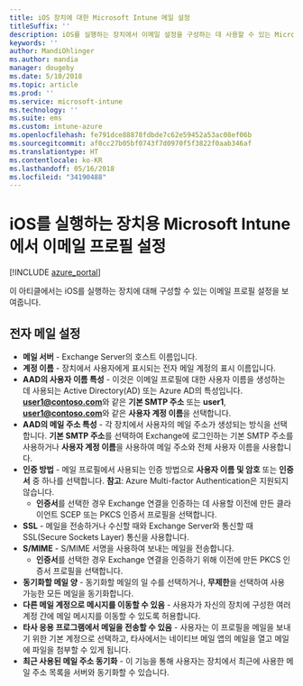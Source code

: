 ```yaml
---
title: iOS 장치에 대한 Microsoft Intune 메일 설정
titleSuffix: ''
description: iOS를 실행하는 장치에서 이메일 설정을 구성하는 데 사용할 수 있는 Microsoft Intune 설정에 대해 알아봅니다.
keywords: ''
author: MandiOhlinger
ms.author: mandia
manager: dougeby
ms.date: 5/10/2018
ms.topic: article
ms.prod: ''
ms.service: microsoft-intune
ms.technology: ''
ms.suite: ems
ms.custom: intune-azure
ms.openlocfilehash: fe791dce88878fdbde7c62e59452a53ac08ef06b
ms.sourcegitcommit: af0cc27b05bf0743f7d0970f5f3822f0aab346af
ms.translationtype: HT
ms.contentlocale: ko-KR
ms.lasthandoff: 05/16/2018
ms.locfileid: "34190488"
---
```

# <a name="email-profile-settings-in-microsoft-intune-for-devices-running-ios"></a>iOS를 실행하는 장치용 Microsoft Intune에서 이메일 프로필 설정 

[!INCLUDE [azure_portal](./includes/azure_portal.md)]

이 아티클에서는 iOS를 실행하는 장치에 대해 구성할 수 있는 이메일 프로필 설정을 보여줍니다.

## <a name="email-settings"></a>전자 메일 설정

- **메일 서버** - Exchange Server의 호스트 이름입니다.
- **계정 이름** - 장치에서 사용자에게 표시되는 전자 메일 계정의 표시 이름입니다.
- **AAD의 사용자 이름 특성** - 이것은 이메일 프로필에 대한 사용자 이름을 생성하는 데 사용되는 Active Directory(AD) 또는 Azure AD의 특성입니다. **user1@contoso.com**와 같은 **기본 SMTP 주소** 또는 **user1**, **user1@contoso.com**와 같은 **사용자 계정 이름**을 선택합니다.
- **AAD의 메일 주소 특성** - 각 장치에서 사용자의 메일 주소가 생성되는 방식을 선택합니다. **기본 SMTP 주소**를 선택하여 Exchange에 로그인하는 기본 SMTP 주소를 사용하거나 **사용자 계정 이름**을 사용하여 메일 주소와 전체 사용자 이름을 사용합니다.
- **인증 방법** - 메일 프로필에서 사용되는 인증 방법으로 **사용자 이름 및 암호** 또는 **인증서** 중 하나를 선택합니다. **참고**: Azure Multi-factor Authentication은 지원되지 않습니다.
    - **인증서**를 선택한 경우 Exchange 연결을 인증하는 데 사용할 이전에 만든 클라이언트 SCEP 또는 PKCS 인증서 프로필을 선택합니다.
- **SSL** - 메일을 전송하거나 수신할 때와 Exchange Server와 통신할 때 SSL(Secure Sockets Layer) 통신을 사용합니다.
- **S/MIME** - S/MIME 서명을 사용하여 보내는 메일을 전송합니다.
    - **인증서**를 선택한 경우 Exchange 연결을 인증하기 위해 이전에 만든 PKCS 인증서 프로필을 선택합니다.
- **동기화할 메일 양** - 동기화할 메일의 일 수를 선택하거나, **무제한**을 선택하여 사용 가능한 모든 메일을 동기화합니다.
- **다른 메일 계정으로 메시지를 이동할 수 있음** - 사용자가 자신의 장치에 구성한 여러 계정 간에 메일 메시지를 이동할 수 있도록 허용합니다.
- **타사 응용 프로그램에서 메일을 전송할 수 있음** - 사용자는 이 프로필을 메일을 보내기 위한 기본 계정으로 선택하고, 타사에서는 네이티브 메일 앱의 메일을 열고 메일에 파일을 첨부할 수 있게 됩니다.
- **최근 사용된 메일 주소 동기화** - 이 기능을 통해 사용자는 장치에서 최근에 사용한 메일 주소 목록을 서버와 동기화할 수 있습니다.
